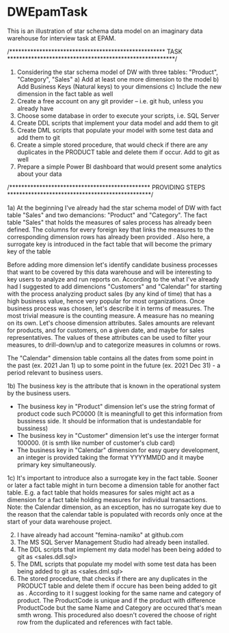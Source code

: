 # DWEpamTask

This is an illustration of star schema data model on an imaginary data warehouse for interview task at EPAM.

/**************************************************** TASK ********************************************************/
1. Considering the star schema model of DW with three tables: "Product", "Category", "Sales"
  a) Add at least one more dimension to the model
  b) Add Business Keys (Natural keys) to your dimensions
  c) Include the new dimension in the fact table as well
2. Create a free account on any git provider – i.e. git hub, unless you already have
3. Choose some database in order to execute your scripts, i.e. SQL Server
4. Create DDL scripts that implement your data model and add them to git
5. Create DML scripts that populate your model with some test data and add them to git
6. Create a simple stored procedure, that would check if there are any duplicates in the PRODUCT table and delete them if occur. Add to git as well
7. Prepare a simple Power BI dashboard that would present some analytics about your data

/*********************************************** PROVIDING STEPS ************************************************/

 1a) At the beginning I've already had the star schema model of DW with fact table "Sales" and two demancions: "Product" and "Category". The fact table "Sales" that holds the measures of sales process has already been defined. The columns for every foreign key that links the measures to the corresponding dimension rows has already been provided . Also here, a surrogate key is introduced in the fact table that will become the primary key of the table

Before adding more dimension let's identify candidate business processes that want to be covered by this data warehouse and will be interesting to key users to analyze and run reports on. According to the what I've already had I suggested to add dimencions "Customers" and "Calendar" for starting with the process analyzing product sales (by any kind of time) that has a high business value, hence very popular for most organizations. Once business process was chosen, let's describe it in terms of measures. The most trivial measure is the counting measure. A measure has no meaning on its own. Let's choose dimension attributes. Sales amounts are relevant for products, and for customers, on a given date, and maybe for sales representatives. The values of these attributes can be used to filter your measures, to drill-down/up and to categorize measures in columns or rows.

The "Calendar" dimension table contains all the dates from some point in the past (ex. 2021 Jan 1) up to some point in the future (ex. 2021 Dec 31) - a period relevant to business users.   

 1b) The business key is the attribute that is known in the operational system by the business users. 

- The business key in "Product" dimension let's use the string format of product code such PC0000 (It is meaningfull to get this information from bussiness side. It should be information that is undestandable for bussiness)
- The business key in "Customer" dimension let's use the interger format 100000. (it is smth like number of customer's club card)
- The business key in "Calendar" dimension for easy query development, an integer is provided taking the format YYYYMMDD and it maybe primary key simultaneously.

1c) It's important to introduce also a surrogate key in the fact table. Sooner or later a fact table might in turn become a dimension table for another fact table. E.g. a fact table that holds measures for sales might act as a dimension for a fact table holding measures for individual transactions. Note: the Calendar dimension, as an exception, has no surrogate key due to the reason that the calendar table is populated with records only once at the start of your data warehouse project.

2. I have already had account "femina-namiko" at github.com
3. The MS SQL Server Management Studio had already been installed.
4. The DDL scripts that implement my data model has been being added to git as <sales.ddl.sql>
5. The DML scripts that populate my model with some test data has been being added to git as <sales.dml.sql>
6. The stored procedure, that checks if there are any duplicates in the PRODUCT table and delete them if occure has been being added to git as <DelDubProduct Procedure>. According to it I suggest looking for the same name and category of product. The ProductCode is unique and if the product with difference ProductCode but the same Name and Category are occured that's mean smth wrong. This procedured also doesn't covered the choose of right row from the duplicated and references with fact table.
